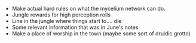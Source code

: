 - Make actual hard rules on what the mycelium network can do.
- Jungle rewards for high perception rolls
- Line in the jungle where things start to.... die
- Some relevant information that was in June's notes
- Make a place of worship in the town (maybe some sort of druidic grotto)
